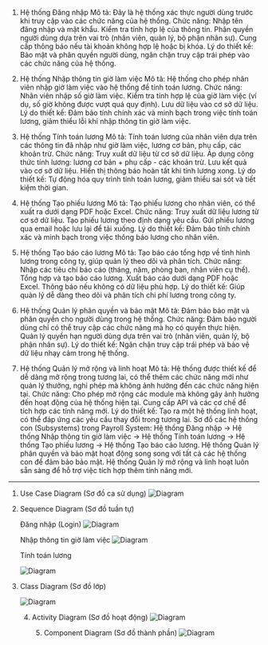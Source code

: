 
1. Hệ thống Đăng nhập
Mô tả: Đây là hệ thống xác thực người dùng trước khi truy cập vào các chức năng của hệ thống.
Chức năng:
Nhập tên đăng nhập và mật khẩu.
Kiểm tra tính hợp lệ của thông tin.
Phân quyền người dùng dựa trên vai trò (nhân viên, quản lý, bộ phận nhân sự).
Cung cấp thông báo nếu tài khoản không hợp lệ hoặc bị khóa.
Lý do thiết kế: Bảo mật và phân quyền người dùng, ngăn chặn truy cập trái phép vào các chức năng của hệ thống.

2. Hệ thống Nhập thông tin giờ làm việc
Mô tả: Hệ thống cho phép nhân viên nhập giờ làm việc vào hệ thống để tính toán lương.
Chức năng:
Nhân viên nhập số giờ làm việc.
Kiểm tra tính hợp lệ của giờ làm việc (ví dụ, số giờ không được vượt quá quy định).
Lưu dữ liệu vào cơ sở dữ liệu.
Lý do thiết kế: Đảm bảo tính chính xác và minh bạch trong việc tính toán lương, giảm thiểu lỗi khi nhập thông tin giờ làm việc.

3. Hệ thống Tính toán lương
Mô tả: Tính toán lương của nhân viên dựa trên các thông tin đã nhập như giờ làm việc, lương cơ bản, phụ cấp, các khoản trừ.
Chức năng:
Truy xuất dữ liệu từ cơ sở dữ liệu.
Áp dụng công thức tính lương: lương cơ bản + phụ cấp - các khoản trừ.
Lưu kết quả vào cơ sở dữ liệu.
Hiển thị thông báo hoàn tất khi tính lương xong.
Lý do thiết kế: Tự động hóa quy trình tính toán lương, giảm thiểu sai sót và tiết kiệm thời gian.

4. Hệ thống Tạo phiếu lương
Mô tả: Tạo phiếu lương cho nhân viên, có thể xuất ra dưới dạng PDF hoặc Excel.
Chức năng:
Truy xuất dữ liệu lương từ cơ sở dữ liệu.
Tạo phiếu lương theo định dạng yêu cầu.
Gửi phiếu lương qua email hoặc lưu lại để tải xuống.
Lý do thiết kế: Đảm bảo tính chính xác và minh bạch trong việc thông báo lương cho nhân viên.

5. Hệ thống Tạo báo cáo lương
Mô tả: Tạo báo cáo tổng hợp về tình hình lương trong công ty, giúp quản lý theo dõi và phân tích.
Chức năng:
Nhập các tiêu chí báo cáo (tháng, năm, phòng ban, nhân viên cụ thể).
Tổng hợp và tạo báo cáo lương.
Xuất báo cáo dưới dạng PDF hoặc Excel.
Thông báo nếu không có dữ liệu phù hợp.
Lý do thiết kế: Giúp quản lý dễ dàng theo dõi và phân tích chi phí lương trong công ty.

6. Hệ thống Quản lý phân quyền và bảo mật
Mô tả: Đảm bảo bảo mật và phân quyền cho người dùng trong hệ thống.
Chức năng:
Đảm bảo người dùng chỉ có thể truy cập các chức năng mà họ có quyền thực hiện.
Quản lý quyền hạn người dùng dựa trên vai trò (nhân viên, quản lý, bộ phận nhân sự).
Lý do thiết kế: Ngăn chặn truy cập trái phép và bảo vệ dữ liệu nhạy cảm trong hệ thống.

7. Hệ thống Quản lý mở rộng và linh hoạt
Mô tả: Hệ thống được thiết kế để dễ dàng mở rộng trong tương lai, có thể thêm các chức năng mới như quản lý thưởng, nghỉ phép mà không ảnh hưởng đến các chức năng hiện tại.
Chức năng:
Cho phép mở rộng các module mà không gây ảnh hưởng đến hoạt động của hệ thống hiện tại.
Cung cấp API và các cơ chế để tích hợp các tính năng mới.
Lý do thiết kế: Tạo ra một hệ thống linh hoạt, có thể đáp ứng các yêu cầu thay đổi trong tương lai.
Sơ đồ các hệ thống con (Subsystems) trong Payroll System:
Hệ thống Đăng nhập → Hệ thống Nhập thông tin giờ làm việc → Hệ thống Tính toán lương → Hệ thống Tạo phiếu lương → Hệ thống Tạo báo cáo lương.
Hệ thống Quản lý phân quyền và bảo mật hoạt động song song với tất cả các hệ thống con để đảm bảo bảo mật.
Hệ thống Quản lý mở rộng và linh hoạt luôn sẵn sàng để hỗ trợ việc tích hợp thêm tính năng mới.











 -----------------------------------------------------------------------------------------------------------------------------------------------------------
 1. Use Case Diagram (Sơ đồ ca sử dụng)
    ![Diagram](https://www.planttext.com/api/plantuml/png/P9AnIWD148RxUOhX-XJ69AK4HKXZY44VOBqiTmUNkNYt9mIn40jRBIq4evqGY63ZBP9YGzvZdy1NSB9SpYGsm-p-t_mxC-oFdhSp9LAL3sC0uQiaHQyRcbV2gyYyauSYm-FXA4x6KgxrqzmMRuIn-NRoYI0Ho7Ij7bhzXAFG5bD2SawPrH-ExFG1KkahGK4iqUjOVOygjFgH0ko9SPh4iOVNW9XdqXSP8uk7nHsBjB8REO_pexrDeEiKTZ6VpAc8C8YiVkRcNeOy0h_WbsNrpR8pCwKGLM8cFCTojfnGK6BxMvWj9WaF4zbYdk-0ZV_WXU7Why8ssjn4Usudb_dOwblUKB2SSRyH3inNnRVW1c2zTQpL3jpKEnTrA1TV0TldVUZqAwbA6tzf4rWfynP0Mz9WzGj-0G00__y30000)





2. Sequence Diagram (Sơ đồ tuần tự)




   Đăng nhập (Login)
    ![Diagram](https://www.planttext.com/api/plantuml/png/P9AnIWD148RxUOhX-XJ69AK4HKXZY44VOBqiTmUNkNYt9mIn40jRBIq4evqGY63ZBP9YGzvZdy1NSB9SpYGsm-p-t_mxC-oFdhSp9LAL3sC0uQiaHQyRcbV2gyYyauSYm-FXA4x6KgxrqzmMRuIn-NRoYI0Ho7Ij7bhzXAFG5bD2SawPrH-ExFG1KkahGK4iqUjOVOygjFgH0ko9SPh4iOVNW9XdqXSP8uk7nHsBjB8REO_pexrDeEiKTZ6VpAc8C8YiVkRcNeOy0h_WbsNrpR8pCwKGLM8cFCTojfnGK6BxMvWj9WaF4zbYdk-0ZV_WXU7Why8ssjn4Usudb_dOwblUKB2SSRyH3inNnRVW1c2zTQpL3jpKEnTrA1TV0TldVUZqAwbA6tzf4rWfynP0Mz9WzGj-0G00__y30000)







   Nhập thông tin giờ làm việc
   ![Diagram](https://www.planttext.com/api/plantuml/png/R94zQiD048NxFSL3lI-G8XZ_GC31JPgqGbuamUvOIAE0wXIfKlW08NRI6KnIfCeMBXPyZpr1hf2HxHX1LC_tlJV3_BZziEAuvDeQ5IUyB17DC_z6UCZzbYB45QQsCCj6QwM9SsuGtGJt1Cw2Mr5w9EwQYhMzpCU73QhWNh48xWCc5xm-SfEHKdzf65oVFLnXB67F1Ch2zwv0AiOBZ5zRsKBaf5-QdsXfMlKePwmhp6JoQC5b3FOxoY2jxmMCy1ryCXBqzl1Poud-Yr9mJZtvWWswuVT-avmE81YnEucNxVzJRSTQDadQ9gM6cXRj9tu1003__mC0)





   Tính toán lương

    ![Diagram](https://www.planttext.com/api/plantuml/png/T94zJiD044RxFSN8VIv0WQ8a1GKK20fQurYsXJq6UpR29HKL1GT0sA0K84MaeBA5KepaU-m9k0BZ7o8dKfejTj_CzsRsjzgCKx8Jqb6eR8VY1AnpRSftX91_BB1JEBFHzjn4kKW1PM2TcEeHo3VLCtejS96bv4RRzsbTG6ggLvYRwWl2G73TShE9Kdqp61ttPN04K-drX42yGXyevaAowtLTeATwHkZPHCZBH6TmBtfB4WF-HWyeG42Vtn0M0N_AoJbualaY_daabnBlAAaUxKHgANMap-tGSX2t9VcXHPODtmMAxOVJsnxmFAtN6cvCkI6uQvQvH-_RN77Xo12cNBMJ3pt-zoMpT_DUSn637tCk2-lsiDDQZLsSDt-f_W000F__0m00)





3. Class Diagram (Sơ đồ lớp)

    ![Diagram](https://www.planttext.com/api/plantuml/png/T54nQWCn4Epl5Oihk_07hWZ6HKWHGi21r6kTE8lihGwj53X27f8oAGq6fyqLAGp-nxqWNyYTo2KMEEeqCxip6dsrdmlnw7oeA5E48Z2vsHpU61xDOSiJUCgWFwQ075RU6IxZdR7IAUAjHxgomSczTGzwq5-IHHz9GKBN9912Ke7GwrNafhDVzZaRWrmVzyTNBiSGQvGVTR9fRJb8WXIw2CeRotBUycx8UjPnsRKlK6-wZnq3nngaQz_70ChfVleM6o5JJtLLastqqCD9OxE_MlgrQPVp-SN9et88eYNxrpEga_aSAcGi-w65vcBuiMy0003__mC0)






   4. Activity Diagram (Sơ đồ hoạt động)
      ![Diagram](https://www.planttext.com/api/plantuml/png/V90nQiCm68LtdUADpXNieTbR2eKi7OEZMABoRpUM0faxz1IbSJCK0g4PEacK30BVGoVe5IgBG5ietHxlFVxlvtswqxJJyvKsjM99iFnQ-1V2MlezWKImXnQL3Eu9oc_hw0VtM1OilupYeOPUpQ7zWGH4SBiMAiO5aqjaC-7VgOAMz2Ewc40BJiWsl9im8ByQZWPhlsrG3Zswu9wn2EuDQkIOOgpSc61t5F4VsFYzGHdigpb3rN0SUgfIRvOStVYUVla9SHViIUD-FFKVZgkE8wCc_NRxJJiFeOBjvLzpS5h8PLomQTaqwd7EBm000F__0m00)








      5. Component Diagram (Sơ đồ thành phần)
         ![Diagram](https://www.planttext.com/api/plantuml/png/UhzxlqDnIM9HIMbk3bT1Od9sOdggWfB7mztj2YKP3tTFp4jN24YiBChFoL5IgEPIK8ZsoK_Fp5C8JYqgoqnEZGM9X6JcfYguvfKKLQ881oVc90A5d1Dpaajp4aioyr5r0KqjpiaiK71FpKijmfGEIYt8Boh915eF5wtbuaApNK5Nrmwx_TW48QhnEGkV94GtFbTZSJDXAnrIyr90GGy0003__mC0)
